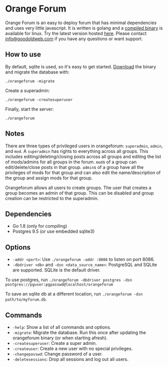 Orange Forum
============

Orange Forum is an easy to deploy forum that has minimal dependencies and uses very little javascript.
It is written is golang and a [compiled binary](https://github.com/s-gv/orangeforum/releases) is available for linux.
Try the latest version hosted [here](https://groups.goodoldweb.com/).
Please contact [info@goodoldweb.com](mailto:info@goodoldweb.com) if you have any questions or want support.

How to use
----------

By default, sqlite is used, so it's easy to get started.
[Download](https://github.com/s-gv/orangeforum/releases) the binary and migrate the database with:

```
./orangeforum -migrate
```

Create a superadmin:

```
./orangeforum -createsuperuser
```

Finally, start the server:

```
./orangeforum
```

Notes
-----

There are three types of privileged users in orangeforum: `superadmin`, `admin`, and `mod`. A `superadmin` has rights to
everything across all groups. This includes editing/deleting/closing posts across all groups and editing the list
of mods/admins for all groups in the forum. `mod`s of a group can edit/delete/close posts in that group. `admin`s of
a group have all the privileges of mods for that group and can also edit the name/description of the group and assign
mods for that group.

Orangeforum allows all users to create groups. The user that creates a group becomes an admin of that group.
This can be disabled and group creation can be restricted to the superadmin.

Dependencies
------------

- Go 1.8 (only for compiling)
- Postgres 9.5 (or use embedded sqlite3)

Options
-------

- `-addr <port>`: Use `./orangeforum -addr :8086` to listen on port 8086.
- `-dbdriver <db>` and `-dsn <data_source_name>`: PostgreSQL and SQLite are supported. SQLite is the default driver.

To use postgres, run `./orangeforum -dbdriver postgres -dsn postgres://pguser:pgpasswd@localhost/orangeforum`

To save an sqlite db at a different location, run `./orangeforum -dsn path/to/myforum.db`.

Commands
--------

- `-help`: Show a list of all commands and options.
- `-migrate`: Migrate the database. Run this once after updating the orangeforum binary (or when starting afresh).
- `-createsuperuser`: Create a super admin.
- `-createuser`: Create a new user with no special privileges.
- `-changepasswd`: Change password of a user.
- `-deletesessions`: Drop all sessions and log out all users.

